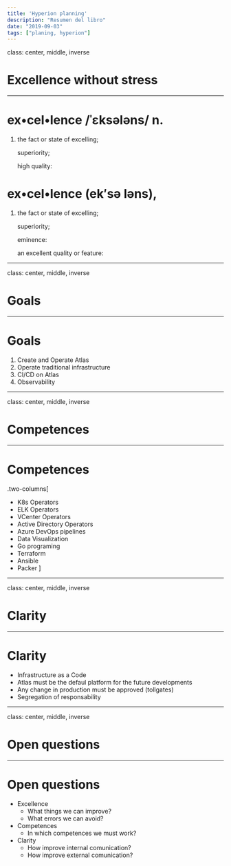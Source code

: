 ```yaml
---
title: 'Hyperion planning'
description: "Resumen del libro"
date: "2019-09-03"
tags: ["planing, hyperion"]
---
```




class: center, middle, inverse

# Excellence without stress

---
# ex•cel•lence /ˈɛksələns/   n. 

1. the fact or state of excelling;

    superiority;

    high quality:

# ex•cel•lence  (ek′sə ləns), 

1. the fact or state of excelling;

    superiority;

    eminence:

    an excellent quality or feature:

---
class: center, middle, inverse
# Goals

---
# Goals 
1. Create and Operate Atlas
1. Operate traditional infrastructure
1. CI/CD on Atlas
1. Observability

---
class: center, middle, inverse
# Competences

---
# Competences
.two-columns[
- K8s Operators
- ELK Operators
- VCenter Operators
- Active Directory Operators
- Azure DevOps pipelines
- Data Visualization
- Go programing
- Terraform
- Ansible
- Packer
]

---
class: center, middle, inverse
# Clarity

---
# Clarity
* Infrastructure as a Code
* Atlas must be the defaul platform for the future developments
* Any change in production must be approved (tollgates)
* Segregation of responsability


---
class: center, middle, inverse
# Open questions

---
# Open questions
* Excellence
    * What things we can improve?
    * What errors we can avoid?
* Competences
    * In which competences we must work?
* Clarity
    * How improve internal comunication?
    * How improve external comunication?
